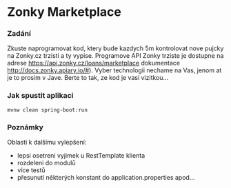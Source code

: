 # Zonky Marketplace 

### Zadání
Zkuste naprogramovat kod, ktery bude kazdych 5m kontrolovat nove pujcky na Zonky.cz trzisti a ty vypise. 
Programove API Zonky trziste je dostupne na adrese https://api.zonky.cz/loans/marketplace dokumentace http://docs.zonky.apiary.io/#). 
Vyber technologii nechame na Vas, jenom at je to prosim v Jave. Berte to tak, ze kod je vasi vizitkou...

### Jak spustit aplikaci
```
mvnw clean spring-boot:run
```

### Poznámky
Oblasti k dalšímu vylepšení:
- lepsi osetreni vyjimek u RestTemplate klienta
- rozdeleni do modulů
- více testů
- přesunutí některých konstant do application.properties apod...